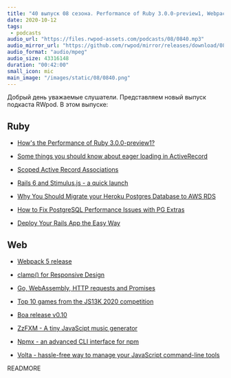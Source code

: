 ```yaml
---
title: "40 выпуск 08 сезона. Performance of Ruby 3.0.0-preview1, Webpack 5, Rails 6 and Stimulus.js, ZzFXM, Npmx, Volta и прочее"
date: 2020-10-12
tags:
 - podcasts
audio_url: "https://files.rwpod-assets.com/podcasts/08/0840.mp3"
audio_mirror_url: "https://github.com/rwpod/mirror/releases/download/08.40/0840.mp3"
audio_format: "audio/mpeg"
audio_size: 43316148
duration: "00:42:00"
small_icon: mic
main_image: "/images/static/08/0840.png"
---
```


Добрый день уважаемые слушатели. Представляем новый выпуск подкаста RWpod. В этом выпуске:

## Ruby

 - [How's the Performance of Ruby 3.0.0-preview1?](https://www.fastruby.io/blog/rails/performance/ruby/hows-the-performance-of-ruby-3.0.0-preview1.html)
 - [Some things you should know about eager loading in ActiveRecord](https://lipanski.com/posts/activerecord-eager-loading)
 - [Scoped Active Record Associations](https://remimercier.com/scoped-active-record-associations/)
 - [Rails 6 and Stimulus.js - a quick launch](https://longliveruby.com/articles/rails-6-stimulus-js)


 - [Why You Should Migrate your Heroku Postgres Database to AWS RDS](https://pawelurbanek.com/heroku-postgres-aws-rds)
 - [How to Fix PostgreSQL Performance Issues with PG Extras](https://pawelurbanek.com/postgresql-fix-performance)
 - [Deploy Your Rails App the Easy Way](https://getkuby.io/)

## Web

 - [Webpack 5 release](https://webpack.js.org/blog/2020-10-10-webpack-5-release/)
 - [clamp() for Responsive Design](https://calebhearth.com/clamp-for-responsive-design)
 - [Go, WebAssembly, HTTP requests and Promises](https://withblue.ink/2020/10/03/go-webassembly-http-requests-and-promises.html)
 - [Top 10 games from the JS13K 2020 competition](https://github.blog/2020-10-11-top-ten-games-from-the-js13k-2020-competition/)


 - [Boa release v0.10](https://boa-dev.github.io/2020/10/02/boa-release-10.html)
 - [ZzFXM - A tiny JavaScipt music generator](https://keithclark.co.uk/articles/zzfxm/)
 - [Npmx - an advanced CLI interface for npm](https://github.com/terminal-junkies/npmx)
 - [Volta - hassle-free way to manage your JavaScript command-line tools](https://volta.sh/)

READMORE

